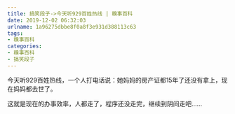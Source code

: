 ```yaml
---
title: 搞笑段子->今天听929百姓热线 | 糗事百科
date: 2019-12-02 06:32:03
urlname: 1a96275dbbe8f0a8f3e931d388113c63
tags: 
- 糗事百科
categories:
- 糗事百科
- 搞笑段子
---
```

今天听929百姓热线，一个人打电话说：她妈妈的房产证都15年了还没有拿上，现在妈妈都去世了。

这就是现在的办事效率，人都走了，程序还没走完，继续到阴间走吧……


